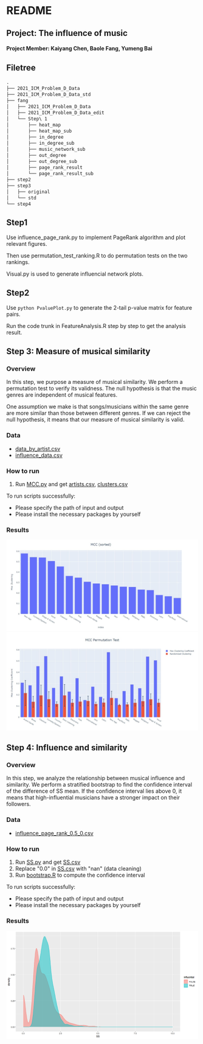 # README

## Project: The influence of music

#### Project Member: Kaiyang Chen, Baole Fang, Yumeng Bai



## Filetree

```
.
├── 2021_ICM_Problem_D_Data
├── 2021_ICM_Problem_D_Data_std
├── fang
│   ├── 2021_ICM_Problem_D_Data
│   ├── 2021_ICM_Problem_D_Data_edit
│   └── Step\ 1
│       ├── heat_map
│       ├── heat_map_sub
│       ├── in_degree
│       ├── in_degree_sub
│       ├── music_network_sub
│       ├── out_degree
│       ├── out_degree_sub
│       ├── page_rank_result
│       └── page_rank_result_sub
├── step2
├── step3
│   ├── original
│   └── std
└── step4
```
## Step1

Use influence_page_rank.py to implement PageRank algorithm and plot relevant figures. 

Then use permutation_test_ranking.R to do permutation tests on the two rankings.

Visual.py is used to generate influencial network plots.


## Step2

Use `python PvaluePlot.py` to generate the 2-tail p-value matrix for feature pairs.

Run the code trunk in FeatureAnalysis.R step by step to get the analysis result.

## Step 3: Measure of musical similarity

### Overview

In this step, we purpose a measure of musical similarity. We perform a permutation test to verify its validness. The null hypothesis is that the music genres are independent of musical features.

One assumption we make is that songs/musicians within the same genre are more similar than those between different genres. If we can reject the null hypothesis, it means that our measure of musical similarity is valid.

### Data

- [data_by_artist.csv](2021_ICM_Problem_D_Data_std/data_by_artist.csv)
- [influence_data.csv](2021_ICM_Problem_D_Data_std/influence_data.csv)

### How to run

1. Run [MCC.py](step3/MCC.py) and get [artists.csv](step3/std/artists.csv), [clusters.csv](step3/std/clusters.csv)

To run scripts successfully:
- Please specify the path of input and output
- Please install the necessary packages by yourself

### Results

![](step3/std/MCC.jpeg)
![](step3/std/MCC_PermutationTest.jpeg)

## Step 4: Influence and similarity

### Overview

In this step, we analyze the relationship between musical influence and similarity. We perform a stratified bootstrap to find the confidence interval of the difference of SS mean. If the confidence interval lies above 0, it means that high-influential musicians have a stronger impact on their followers.

### Data

- [influence_page_rank_0.5_0.csv](step4/influence_page_rank_0.5_0.csv)

### How to run

1. Run [SS.py](step4/SS.py) and get [SS.csv](step4/SS.csv)
2. Replace "0.0" in [SS.csv](step4/SS.csv) with "nan" (data cleaning)
3. Run [bootstrap.R](step4/bootstrap.R) to compute the confidence interval

To run scripts successfully:
- Please specify the path of input and output
- Please install the necessary packages by yourself

### Results

![](step4/SS.png)
